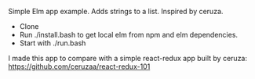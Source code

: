 Simple Elm app example. Adds strings to a list. Inspired by ceruza.

* Clone
* Run ./install.bash to get local elm from npm and elm dependencies.
* Start with ./run.bash

I made this app to compare with a simple react-redux app built by ceruza: https://github.com/ceruzaa/react-redux-101
